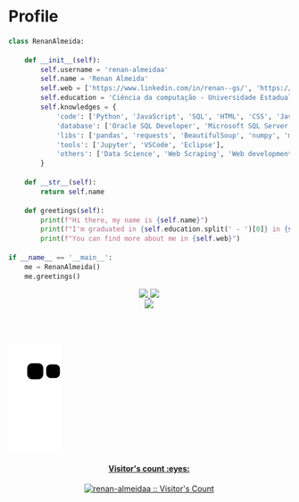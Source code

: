 # Profile
```python
class RenanAlmeida:

    def __init__(self):
        self.username = 'renan-almeidaa'
        self.name = 'Renan Almeida'
        self.web = ['https://www.linkedin.com/in/renan--gs/', 'https://medium.com/@renan_gs']
        self.education = 'Ciência da computação - Universidade Estadual do Paraná (UNESPAR)'
        self.knowledges = {
            'code': ['Python', 'JavaScript', 'SQL', 'HTML', 'CSS', 'Java'],
            'database': ['Oracle SQL Developer', 'Microsoft SQL Server', 'MySql', 'sqlite3'],
            'libs': ['pandas', 'requests', 'BeautifulSoup', 'numpy', 'matplotlib', 'seaborn', 'sklearn'],
            'tools': ['Jupyter', 'VSCode', 'Eclipse'],
            'others': ['Data Science', 'Web Scraping', 'Web development', 'Machine learning']
        }

    def __str__(self):
        return self.name

    def greetings(self):
        print(f"Hi there, my name is {self.name}")
        print(f"I'm graduated in {self.education.split(' - ')[0]} in {self.education.split(' - ')[1]}")
        print(f"You can find more about me in {self.web}")

if __name__ == '__main__':
    me = RenanAlmeida()
    me.greetings()
```

<div align="center">
  <a href="https://github.com/renan-almeidaa">
  <img height="180em" src="https://github-readme-stats.vercel.app/api?username=renan-almeidaa&show_icons=true&theme=dracula&include_all_commits=true&count_private=true"/>
  <img height="180em" src="https://github-readme-stats.vercel.app/api/top-langs/?username=rafaballerini&layout=compact&langs_count=7&theme=dracula"/>
</div>

<div align='center'>
  <!--<img src="https://github-readme-stats.vercel.app/api?username=renan-almeidaa&show_icons=true&theme=buefy">--->
  <img src="https://github-readme-stats.vercel.app/api/top-langs/?username=renan-almeidaa&count_private=true&layout=compact&theme=buefy"> 
</div>

<br></br>

![Snake animation](https://github.com/rafaballerini/rafaballerini/blob/output/github-contribution-grid-snake.svg)

<h4 align="center">Visitor's count :eyes:</h4>
<p align="center"><img src="https://profile-counter.glitch.me/{renan-almeidaa}/count.svg" alt="renan-almeidaa :: Visitor's Count" /></p>

